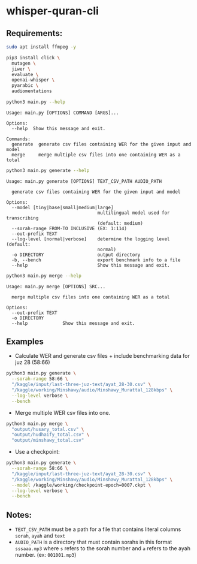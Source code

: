 # whisper-quran-cli

## Requirements:

```bash
sudo apt install ffmpeg -y
```
```bash
pip3 install click \
  mutagen \
  jiwer \
  evaluate \
  openai-whisper \
  pyarabic \
  audiomentations
```

```bash
python3 main.py --help
```

```
Usage: main.py [OPTIONS] COMMAND [ARGS]...

Options:
  --help  Show this message and exit.

Commands:
  generate  generate csv files containing WER for the given input and model
  merge     merge multiple csv files into one containing WER as a total
```

```bash
python3 main.py generate --help
```

```
Usage: main.py generate [OPTIONS] TEXT_CSV_PATH AUDIO_PATH

  generate csv files containing WER for the given input and model

Options:
  --model [tiny|base|small|medium|large]
                                  multilingual model used for transcribing
                                  (default: medium)
  --sorah-range FROM-TO INCLUSIVE (EX: 1:114)
  --out-prefix TEXT
  --log-level [normal|verbose]    determine the logging level (default:
                                  normal)
  -o DIRECTORY                    output directory
  -b, --bench                     export benchmark info to a file
  --help                          Show this message and exit.
```

```bash
python3 main.py merge --help
```

```
Usage: main.py merge [OPTIONS] SRC...

  merge multiple csv files into one containing WER as a total

Options:
  --out-prefix TEXT
  -o DIRECTORY
  --help             Show this message and exit.
```

## Examples

* Calculate WER and generate csv files + include benchmarking data for juz 28 (58:66)

```bash
python3 main.py generate \
  --sorah-range 58:66 \
  "/kaggle/input/last-three-juz-text/ayat_28-30.csv" \
  "/kaggle/working/Minshawy/audio/Minshawy_Murattal_128kbps" \
  --log-level verbose \
  --bench
```

* Merge multiple WER csv files into one.

```bash
python3 main.py merge \
  "output/husary_total.csv" \
  "output/hudhaify_total.csv" \
  "output/minshawy_total.csv"
```

* Use a checkpoint:

```bash
python3 main.py generate \
  --sorah-range 58:66 \
  "/kaggle/input/last-three-juz-text/ayat_28-30.csv" \
  "/kaggle/working/Minshawy/audio/Minshawy_Murattal_128kbps" \
  --model /kaggle/working/checkpoint-epoch=0007.ckpt \
  --log-level verbose \
  --bench
```

## Notes:

* `TEXT_CSV_PATH` must be a path for a file that contains literal columns `sorah`, `ayah` and `text`
* `AUDIO_PATH` is a directory that must contain sorahs in this format `sssaaa.mp3` where `s` refers to the sorah number and `a` refers to the ayah number. (ex: `001001.mp3`)

